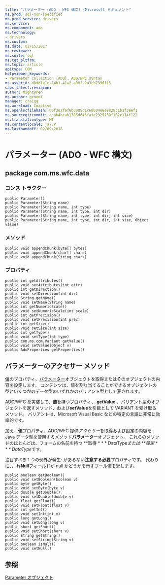 ```yaml
---
title: "パラメーター (ADO - WFC 構文) |Microsoft ドキュメント"
ms.prod: sql-non-specified
ms.prod_service: drivers
ms.service: 
ms.component: ado
ms.technology:
- drivers
ms.custom: 
ms.date: 02/15/2017
ms.reviewer: 
ms.suite: sql
ms.tgt_pltfrm: 
ms.topic: article
apitype: COM
helpviewer_keywords:
- Parameter collection [ADO], ADO/WFC syntax
ms.assetid: d00d1e1e-14b1-41a2-a00f-2a3cb7396f15
caps.latest.revision: 
author: MightyPen
ms.author: genemi
manager: craigg
ms.workload: Inactive
ms.openlocfilehash: 05f3e2f6f6b3985c1c68604e6e9829c1b1f3eef1
ms.sourcegitcommit: acab4bcab1385d645fafe2925130f102e114f122
ms.translationtype: MT
ms.contentlocale: ja-JP
ms.lasthandoff: 02/09/2018
---
```

# <a name="parameter-ado---wfc-syntax"></a>パラメーター (ADO - WFC 構文)
## <a name="package-commswfcdata"></a>package com.ms.wfc.data  
  
### <a name="constructor"></a>コンス トラクター  
  
```  
public Parameter()  
public Parameter(String name)  
public Parameter(String name, int type)  
public Parameter(String name, int type, int dir)  
public Parameter(String name, int type, int dir, int size)  
public Parameter(String name, int type, int dir, int size, Object value)  
```  
  
### <a name="methods"></a>メソッド  
  
```  
public void appendChunk(byte[] bytes)  
public void appendChunk(char[] chars)  
public void appendChunk(String chars)  
```  
  
### <a name="properties"></a>プロパティ  
  
```  
public int getAttributes()  
public void setAttributes(int attr)  
public int getDirection()  
public void setDirection(int dir)  
public String getName()  
public void setName(String name)  
public int getNumericScale()  
public void setNumericScale(int scale)  
public int getPrecision()  
public void setPrecision(int prec)  
public int getSize()  
public void setSize(int size)  
public int getType()  
public void setType(int type)  
public com.ms.com.Variant getValue()  
public void setValue(Object v)  
public AdoProperties getProperties()  
```  
  
## <a name="parameter-accessor-methods"></a>パラメーターのアクセサー メソッド  
 [値](../../../ado/reference/ado-api/value-property-ado.md)のプロパティ、[パラメーター](../../../ado/reference/ado-api/parameter-object.md)オブジェクトを取得またはそのオブジェクトの内容を設定します。 コンテンツは、値を割り当てることができるオブジェクトの型といくつかのデータ型のいずれかのバリアント型として表されます。  
  
 ADO/WFC を実装して、**値**を持つプロパティ、 **getValue** 、バリアント型のオブジェクトを返すメソッド、および**setValue**を引数として VARIANT を受け取るメソッド。 バリアントは、Microsoft Visual Basic などの特定の言語に非常に効率的です。  
  
 加え、**値**プロパティ、ADO/WFC 提供*アクセサー*を取得および設定の内容を Java データ型を使用するメソッド**パラメーター**オブジェクト。 これらのメソッドのほとんどは、フォームの名前を持つ **取得 * * * DataType*または **設定 * * * DataType*です。  
  
 注目すべき 1 つの例外が発生: があるない**注意する必要**プロパティです。 代わりに、、 **isNull**フィールドが null かどうかを示すブール値を返します。  
  
```  
public boolean getBoolean()  
public void setBoolean(boolean v)  
public byte getByte()  
public void setByte(byte v)  
public double getDouble()  
public void setDouble(double v)  
public float getFloat()  
public void setFloat(float v)  
public int getInt()  
public void setInt(int v)  
public long getLong()  
public void setLong(long v)  
public short getShort()  
public void setShort(short v)  
public String getString()  
public void setString(String v)  
public boolean isNull()  
public void setNull()  
```  
  
## <a name="see-also"></a>参照  
 [Parameter オブジェクト](../../../ado/reference/ado-api/parameter-object.md)
